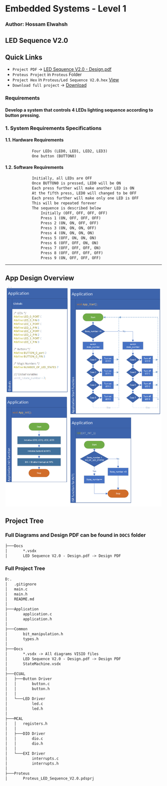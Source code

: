 # Embedded Systems - Level 1
### Author: Hossam Elwahsh
## LED Sequence V2.0

## Quick Links
- `Project PDF` -> [LED Sequence V2.0 - Design.pdf](Docs/LED%20Sequence%20V2.0%20-%20Design.pdf)
- `Proteus Project` in `Proteus` Folder
- `Project Hex` in `Proteus/Led Sequence V2.0.hex` [View](Proteus/Led%20Sequence%20V2.0.hex)
- `Download full project` -> [Download](https://download-directory.github.io/?url=https://github.com/HossamElwahsh/sprints-automotive/tree/main/Embedded_Systems_Level_1/3_S_ESL1_03%20-%20LED%20sequence%20V2.0)

### Requirements
#### Develop a system that controls 4 LEDs lighting sequence according to button pressing.

### 1. System Requirements Specifications
#### 1.1. Hardware Requirements
                Four LEDs (LED0, LED1, LED2, LED3)
                One button (BUTTON0)
#### 1.2. Software Requirements
                Initially, all LEDs are OFF
                Once BUTTON0 is pressed, LED0 will be ON
                Each press further will make another LED is ON
                At the fifth press, LED0 will changed to be OFF
                Each press further will make only one LED is OFF
                This will be repeated forever
                The sequence is described below 
                    Initially (OFF, OFF, OFF, OFF)
                    Press 1 (ON, OFF, OFF, OFF)
                    Press 2 (ON, ON, OFF, OFF)
                    Press 3 (ON, ON, ON, OFF)
                    Press 4 (ON, ON, ON, ON)
                    Press 5 (OFF, ON, ON, ON)
                    Press 6 (OFF, OFF, ON, ON)
                    Press 7 (OFF, OFF, OFF, ON)
                    Press 8 (OFF, OFF, OFF, OFF)
                    Press 9 (ON, OFF, OFF, OFF)
---------

## App Design Overview
![img.png](img.png)

## Project Tree

### Full Diagrams and Design PDF can be found in `DOCS` folder  
```
├───Docs
│       *.vsdx
│       LED Sequence V2.0 - Design.pdf -> Design PDF
```

### Full Project Tree

```
D:.
│   .gitignore
│   main.c
│   main.h
│   README.md
│       
├───Application
│       application.c
│       application.h
│
├───Common
│       bit_manipulation.h
│       types.h
│
├───Docs
│       *.vsdx -> All diagrams VISIO files
│       LED Sequence V2.0 - Design.pdf -> Design PDF
│       StateMachine.vsdx
│
├───ECUAL
│   ├───Button Driver
│   │       button.c
│   │       button.h
│   │
│   └───LED Driver
│           led.c
│           led.h
│
├───MCAL
│   │   registers.h
│   │
│   ├───DIO Driver
│   │       dio.c
│   │       dio.h
│   │
│   └───EXI Driver
│           interrupts.c
│           interrupts.h
│
├───Proteus
│       Proteus_LED_Sequence_V2.0.pdsprj
```